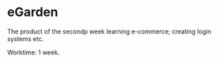 # eGarden

The product of the secondp week learning e-commerce; creating login systems etc.

Worktime: 1 week.
